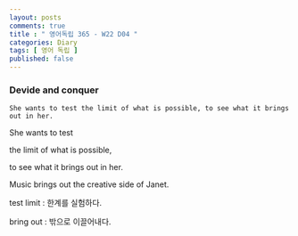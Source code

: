 ```yaml
---
layout: posts
comments: true
title : " 영어독립 365 - W22 D04 "
categories: Diary
tags: [ 영어 독립 ]
published: false
---
```


### Devide and conquer

```text
She wants to test the limit of what is possible, to see what it brings out in her.
```

She wants to test

the limit of what is possible,

to see what it brings out in her.

Music brings out the creative side of Janet.

test limit
 : 한계를 실험하다.

bring out
 : 밖으로 이끌어내다.
